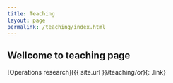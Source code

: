 ```yaml
---
title: Teaching
layout: page
permalink: /teaching/index.html
---
```


## Wellcome to teaching page

[Operations research]({{ site.url }}/teaching/or){: .link}
